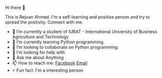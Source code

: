 Hi there 👋

This is Rejoan Ahmed. I'm a self-learning and positive person and try to spread the postivity. Connect with me.


- 🔭 I’m currently a student of IUBAT - International University of Business Agriculture and Technology 
- 🌱 I’m currently learning Python programming.
- 👯 I’m looking to collaborate on Python programming.
- 🤔 I’m looking for help with 
- 💬 Ask me about Anything
- 📫 How to reach me: [Facebook](https://www.facebook.com/rejoanr) [Email](rejoan.ahmed19103033@gmail.com)
- ⚡ Fun fact: I'm a interesting person

